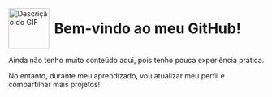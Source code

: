 <div style="display: flex; align-items: center;">
  <img src="https://64.media.tumblr.com/3f7db70e41547864d64c74ba4c65c579/51bcf5909139bca8-68/s540x810/b88fe4f250871fd932f095876bff35b71cd69ddd.gifv" alt="Descrição do GIF" style=" height: 80px; margin-right: 10px;">
  <h1 style="margin: 0;">Bem-vindo ao meu GitHub!</h1>
</div>
<p> Ainda não tenho muito conteúdo aqui, pois tenho pouca experiência prática.</p>
<p> No entanto, durante meu aprendizado, vou atualizar meu perfil e compartilhar mais projetos! </p>

